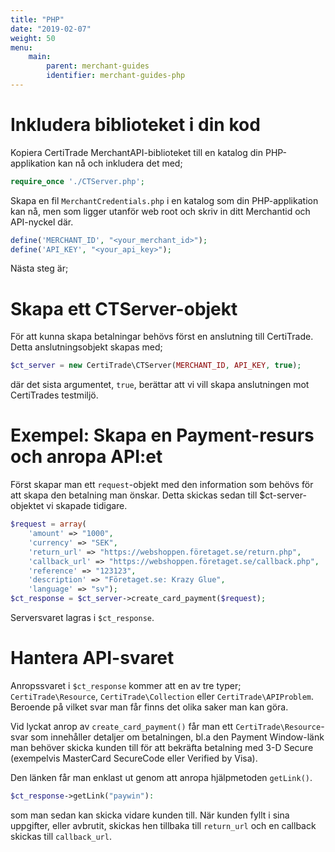 ```yaml
---
title: "PHP"
date: "2019-02-07"
weight: 50
menu: 
    main:
        parent: merchant-guides
        identifier: merchant-guides-php
---
```


# Inkludera biblioteket i din kod

Kopiera CertiTrade MerchantAPI-biblioteket till en katalog din PHP-applikation kan nå och inkludera det med;

```php
require_once './CTServer.php';
```

Skapa en fil `MerchantCredentials.php` i en katalog som din PHP-applikation kan nå, men som ligger utanför web root och skriv in ditt Merchantid och API-nyckel där.

```php
define('MERCHANT_ID', "<your_merchant_id>");
define('API_KEY', "<your_api_key>");
```

Nästa steg är;

# Skapa ett CTServer-objekt

För att kunna skapa betalningar behövs först en anslutning till CertiTrade. Detta anslutningsobjekt skapas med;

```php
$ct_server = new CertiTrade\CTServer(MERCHANT_ID, API_KEY, true);
```

där det sista argumentet, `true`, berättar att vi vill skapa anslutningen mot CertiTrades testmiljö.

# Exempel: Skapa en Payment-resurs och anropa API:et

Först skapar man ett `request`-objekt med den information som behövs för att skapa den betalning man önskar. Detta skickas sedan till $ct-server-objektet vi skapade tidigare.

```php
$request = array(
    'amount' => "1000",
    'currency' => "SEK",
    'return_url' => "https://webshoppen.företaget.se/return.php",
    'callback_url' => "https://webshoppen.företaget.se/callback.php",
    'reference' => "123123",
    'description' => "Företaget.se: Krazy Glue",
    'language' => "sv");
$ct_response = $ct_server->create_card_payment($request);
```

Serversvaret lagras i `$ct_response`.

# Hantera API-svaret

Anropssvaret i `$ct_response` kommer att en av tre typer; `CertiTrade\Resource`, `CertiTrade\Collection` eller `CertiTrade\APIProblem`. Beroende på vilket svar man får finns det olika saker man kan göra.

Vid lyckat anrop av `create_card_payment()` får man ett `CertiTrade\Resource`-svar som innehåller detaljer om betalningen, bl.a den Payment Window-länk man behöver skicka kunden till för att bekräfta betalning med 3-D Secure (exempelvis MasterCard SecureCode eller Verified by Visa).

Den länken får man enklast ut genom att anropa hjälpmetoden `getLink()`.

```php
$ct_response->getLink("paywin"):
```

som man sedan kan skicka vidare kunden till. När kunden fyllt i sina uppgifter, eller avbrutit, skickas hen tillbaka till `return_url` och en callback skickas till `callback_url`.
